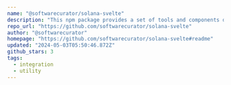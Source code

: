 ```yaml
---
name: "@softwarecurator/solana-svelte"
description: "This npm package provides a set of tools and components designed for Svelte applications to interact with the Solana blockchain. It simplifies the process of connecting to wallets, sending transactions, and managing state within Svelte apps."
repo_url: "https://github.com/softwarecurator/solana-svelte"
author: "@softwarecurator"
homepage: "https://github.com/softwarecurator/solana-svelte#readme"
updated: "2024-05-03T05:50:46.872Z"
github_stars: 3
tags: 
  - integration
  - utility
---
```

